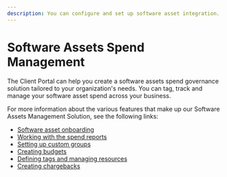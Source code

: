 ```yaml
---
description: You can configure and set up software asset integration.
---
```


# Software Assets Spend Management

The Client Portal can help you create a software assets spend governance solution tailored to your organization's needs. You can tag, track and manage your software asset spend across your business.

For more information about the various features that make up our Software Assets Management Solution, see the following links:

* [Software asset onboarding](broken-reference)
* [Working with the spend reports](../analytics-and-reports/reports/spend-reports/)
* [Setting up custom groups](../setup/custom-groups/about-custom-groups.md)
* [Creating budgets](../analytics-and-reports/budgets/creating-budgets.md)
* [Defining tags and managing resources](../setup/tags-and-resources/defining-tags-and-managing-resources.md)
* [Creating chargebacks](../analytics-and-reports/chargebacks/creating-chargebacks.md)
